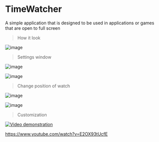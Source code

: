# TimeWatcher
A simple application that is designed to be used in applications or games that are open to full screen

>How it look

![image](https://i.imgur.com/eTL59tq.png)

>Settings window

![image](https://i.imgur.com/EZ8UXCq.png)

![image](https://i.imgur.com/YmPu0a5.png)

>Change position of watch

![image](https://i.imgur.com/HP996AB.png)

![image](https://i.imgur.com/UmFiKvZ.png)

>Customization

[![Video demonstration](https://img.youtube.com/vi/E2OX93tUcfE/0.jpg)](https://www.youtube.com/watch?v=E2OX93tUcfE)

https://www.youtube.com/watch?v=E2OX93tUcfE
